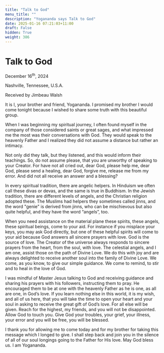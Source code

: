 ```yaml
---
title: "Talk to God"
menu_title: ""
description: "Yogananda says Talk to God"
date: 2025-01-16 07:21:03+11:00
draft: False
hidden: True
weight: 386
---
```

# Talk to God 

December 16<sup>th</sup>, 2024

Nashville, Tennessee, U.S.A.

Received by Jimbeau Walsh  

It is I, your brother and friend, Yogananda. I promised my brother I would come tonight because I wished to share some truth with this beautiful group. 

When I was beginning my spiritual journey, I often found myself in the company of those considered saints or great sages, and what impressed me the most was their conversations with God. They would speak to the heavenly Father and I realized they did not assume a distance but rather an intimacy. 

Not only did they talk, but they listened, and this would inform their teachings. So, do not assume please, that you are unworthy of speaking to your Creator. For have not all cried out, dear God, please help me, dear God, please send a healing, dear God, forgive me, release me from my error. And did not all receive an answer and a blessing?

In every spiritual tradition, there are angelic helpers. In Hinduism we often call these divas or devas, and the same is true in Buddhism. In the Jewish tradition, there are different levels of angels, and the Christian religion adopted these. The Muslims had helpers they sometimes called jinns, and the word "genie" is derived from jinns, who can be mischievous but also quite helpful, and they have the word “angels”, too. 

When you need assistance on the material plane these spirits, these angels, these spiritual beings, come to your aid. For instance if you misplace your keys, you may ask God directly, but one of these helpful spirits will come to your aid because God answers all sincere prayers with love. God is the source of love. The Creator of the universe always responds to sincere prayers from the heart, from the soul, with love. The celestial angels, and I am one, assist those on the path of Divine Love. We do this with joy and are always delighted to receive another soul into the family of Divine Love. We come, as you know, to give our simple guidance. We come to remind, to stir and to heal in the love of God.

I was mindful of Master Jesus talking to God and receiving guidance and sharing his prayers with his followers, instructing them to pray. He encouraged them to be at one with the heavenly Father as he is one, as all are one, in God’s love. If you learn nothing else in this world, it is my wish, and all of us here, that you will take the time to open your heart and your soul in asking to receive the great gift of God’s love. For all else will be given. Reach for the highest, my friends, and you will not be disappointed. Allow God to touch you. Give God your troubles, your grief, your illness, your error and you will be free, you will be blessed. 

I thank you for allowing me to come today and for my brother for taking this message which I longed to give. I shall step back and join you in the silence of all of our soul longings going to the Father for His love. May God bless us. I am Yogananda. 